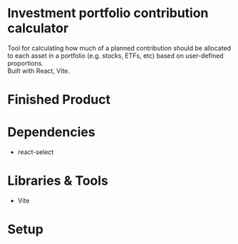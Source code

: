 # Investment portfolio contribution calculator
Tool for calculating how much of a planned contribution should be allocated to each asset in a portfolio (e.g. stocks, ETFs, etc) based on user-defined proportions.  
Built with React, Vite.

# Finished Product
# Dependencies
* react-select
# Libraries & Tools
* Vite
# Setup
